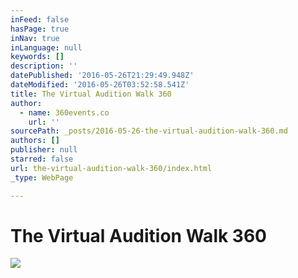 ```yaml
---
inFeed: false
hasPage: true
inNav: true
inLanguage: null
keywords: []
description: ''
datePublished: '2016-05-26T21:29:49.948Z'
dateModified: '2016-05-26T03:52:58.541Z'
title: The Virtual Audition Walk 360
author:
  - name: 360events.co
    url: ''
sourcePath: _posts/2016-05-26-the-virtual-audition-walk-360.md
authors: []
publisher: null
starred: false
url: the-virtual-audition-walk-360/index.html
_type: WebPage

---
```

# The Virtual Audition Walk 360
![](https://the-grid-user-content.s3-us-west-2.amazonaws.com/eef5fed6-0b48-4594-8261-6564ca743fb2.png)